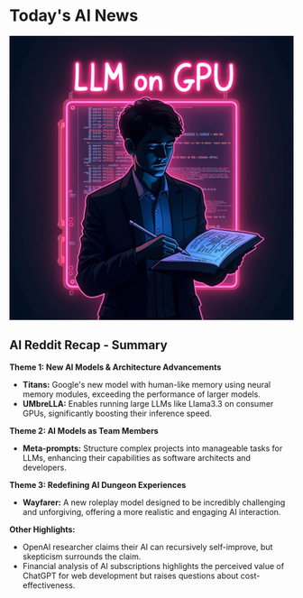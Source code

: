 
# Today's AI News

![Todays Image](pictures/20250117_101351.png)

## AI Reddit Recap - Summary

**Theme 1: New AI Models & Architecture Advancements**

- **Titans:** Google's new model with human-like memory using neural memory modules, exceeding the performance of larger models.
- **UMbreLLA:** Enables running large LLMs like Llama3.3 on consumer GPUs, significantly boosting their inference speed.


**Theme 2: AI Models as Team Members**

- **Meta-prompts:** Structure complex projects into manageable tasks for LLMs, enhancing their capabilities as software architects and developers.


**Theme 3: Redefining AI Dungeon Experiences**

- **Wayfarer:** A new roleplay model designed to be incredibly challenging and unforgiving, offering a more realistic and engaging AI interaction.


**Other Highlights:**

- OpenAI researcher claims their AI can recursively self-improve, but skepticism surrounds the claim.
- Financial analysis of AI subscriptions highlights the perceived value of ChatGPT for web development but raises questions about cost-effectiveness.
